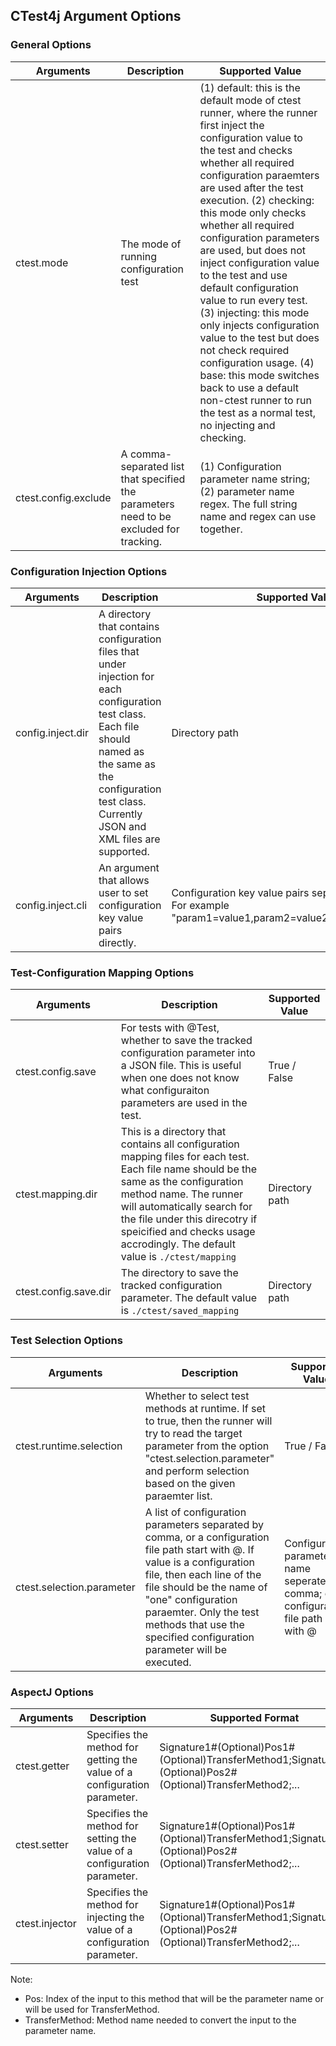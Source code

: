 ## CTest4j Argument Options

### General Options
| Arguments            | Description                                                                            | Supported Value                                                                                                                                                                                                                                                                                                                                                                                                                                                                                                                                                                                                                                                                     |
|----------------------|----------------------------------------------------------------------------------------|-------------------------------------------------------------------------------------------------------------------------------------------------------------------------------------------------------------------------------------------------------------------------------------------------------------------------------------------------------------------------------------------------------------------------------------------------------------------------------------------------------------------------------------------------------------------------------------------------------------------------------------------------------------------------------------|
| ctest.mode           | The mode of running configuration test                                                 | (1) default: this is the default mode of ctest runner, where the runner first inject the configuration value to the test and checks whether all required configuration paraemters are used after the test execution. (2) checking: this mode only checks whether all required configuration parameters are used, but does not inject configuration value to the test and use default configuration value to run every test. (3) injecting: this mode only injects configuration value to the test but does not check required configuration usage. (4) base: this mode switches back to use a default non-ctest runner to run the test as a normal test, no injecting and checking. |
| ctest.config.exclude | A comma-separated list that specified the parameters need to be excluded for tracking. | (1) Configuration parameter name string; (2) parameter name regex. The full string name and regex can use together.                                                                                                                                                                                                                                                                                                                                                                                                                                                                                                                                                                 |****

### Configuration Injection Options
| Arguments            | Description                                                                                                                                                                                                                                                                                                    | Supported Value                                                                                                                                                                                                                                                                                                                                                                                                                                                                                                                                                                                                                                                                     |
|----------------------|----------------------------------------------------------------------------------------------------------------------------------------------------------------------------------------------------------------------------------------------------------------------------------------------------------------|-------------------------------------------------------------------------------------------------------------------------------------------------------------------------------------------------------------------------------------------------------------------------------------------------------------------------------------------------------------------------------------------------------------------------------------------------------------------------------------------------------------------------------------------------------------------------------------------------------------------------------------------------------------------------------------|
| config.inject.dir    | A directory that contains configuration files that under injection for each configuration test class. Each file should named as the same as the configuration test class. Currently JSON and XML files are supported.                                                                                          | Directory path                                                                                                                                                                                                                                                                                                                                                                                                                                                                                                                                                                                                                                                                      |
| config.inject.cli    | An argument that allows user to set configuration key value pairs directly.                                                                                                                                                                                                                                    | Configuration key value pairs seperated by comma. For example "param1=value1,param2=value2,...,paramN=valueN"                                                                                                                                                                                                                                                                                                                                                                                                                                                                                                                                                                       |

### Test-Configuration Mapping Options
| Arguments            | Description                                                                                                                                                                                                                                                                                                    | Supported Value                                                                                                                                                                                                                                                                                                                                                                                                                                                                                                                                                                                                                                                                     |
|----------------------|----------------------------------------------------------------------------------------------------------------------------------------------------------------------------------------------------------------------------------------------------------------------------------------------------------------|-------------------------------------------------------------------------------------------------------------------------------------------------------------------------------------------------------------------------------------------------------------------------------------------------------------------------------------------------------------------------------------------------------------------------------------------------------------------------------------------------------------------------------------------------------------------------------------------------------------------------------------------------------------------------------------|
| ctest.config.save     | For tests with @Test, whether to save the tracked configuration parameter into a JSON file. This is useful when one does not know what configuraiton parameters are used in the test.                                                                                                                          | True / False                                                                                                                                                                                                                                                                                                                                                                                                                                                                                                                                                                                                                                                                        |
| ctest.mapping.dir   | This is a directory that contains all configuration mapping files for each test. Each file name should be the same as the configuration method name. The runner will automatically search for the file under this direcotry if speicified and checks usage accrodingly. The default value is `./ctest/mapping` | Directory path                                                                                                                                                                                                                                                                                                                                                                                                                                                                                                                                                                                                                                                                      |
| ctest.config.save.dir | The directory to save the tracked configuration parameter. The default value is `./ctest/saved_mapping`                                                                                                                                                                                                        | Directory path                                                                                                                                                                                                                                                                                                                                                                                                                                                                                                                                                                                                                                                                      |

### Test Selection Options
| Arguments            | Description                                                                                                                                                                                                                                                                                                | Supported Value                                                                            |
|----------------------|------------------------------------------------------------------------------------------------------------------------------------------------------------------------------------------------------------------------------------------------------------------------------------------------------------|--------------------------------------------------------------------------------------------|
| ctest.runtime.selection | Whether to select test methods at runtime. If set to true, then the runner will try to read the target parameter from the option "ctest.selection.parameter" and perform selection based on the given paraemter list.                                                                                      | True / False                                                                              |
| ctest.selection.parameter | A list of configuration parameters separated by comma, or a configuration file path start with @. If value is a configuration file, then each line of the file should be the name of "one" configuration paraemter. Only the test methods that use the specified configuration parameter will be executed. | Configuration parameter name seperated by comma; or a configuration file path start with @ |

### AspectJ Options 
| Arguments      | Description                                                                | Supported Format                                                                                            |
|----------------|----------------------------------------------------------------------------|-------------------------------------------------------------------------------------------------------------|
| ctest.getter   | Specifies the method for getting the value of a configuration parameter.   | Signature1#(Optional)Pos1#(Optional)TransferMethod1;Signature2#(Optional)Pos2#(Optional)TransferMethod2;... |
| ctest.setter   | Specifies the method for setting the value of a configuration parameter.   | Signature1#(Optional)Pos1#(Optional)TransferMethod1;Signature2#(Optional)Pos2#(Optional)TransferMethod2;... |
| ctest.injector | Specifies the method for injecting the value of a configuration parameter. | Signature1#(Optional)Pos1#(Optional)TransferMethod1;Signature2#(Optional)Pos2#(Optional)TransferMethod2;... |
Note:
- Pos: Index of the input to this method that will be the parameter name or will be used for TransferMethod.
- TransferMethod: Method name needed to convert the input to the parameter name.